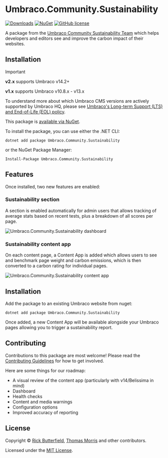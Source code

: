 # Umbraco.Community.Sustainability

[![Downloads](https://img.shields.io/nuget/dt/Umbraco.Community.Sustainability?color=cc9900)](https://www.nuget.org/packages/Umbraco.Community.Sustainability/)
[![NuGet](https://img.shields.io/nuget/v/Umbraco.Community.Sustainability?color=0273B3)](https://www.nuget.org/packages/Umbraco.Community.Sustainability)
[![GitHub license](https://img.shields.io/github/license/rickbutterfield/Umbraco.Community.Sustainability?color=8AB803)](../LICENSE)

A package from the [Umbraco Community Sustainability Team](https://umbraco.com/blog/meet-the-new-community-sustainability-team/) which helps developers and editors see and improve the carbon impact of their websites.

## Installation
> [!IMPORTANT]
> **v2.x** supports Umbraco v14.2+
> 
> **v1.x** supports Umbraco v10.8.x - v13.x
> 
> To understand more about which Umbraco CMS versions are actively supported by Umbraco HQ, please see [Umbraco's Long-term Support (LTS) and End-of-Life (EOL) policy](https://umbraco.com/products/knowledge-center/long-term-support-and-end-of-life/).

This package is [available via NuGet](https://www.nuget.org/packages/Umbraco.Community.Sustainability).

To install the package, you can use either the .NET CLI:

```
dotnet add package Umbraco.Community.Sustainability
```

or the NuGet Package Manager:

```
Install-Package Umbraco.Community.Sustainability
```

## Features
Once installed, two new features are enabled:

### Sustainability section
A section is enabled automatically for admin users that allows tracking of average stats based on recent tests, plus a breakdown of all scores per page.

<img src="https://raw.githubusercontent.com/rickbutterfield/Umbraco.Community.Sustainability/main/.github/assets/sustainability-dashboard-1.png" alt="Umbraco.Community.Sustainability dashboard" />

### Sustainability content app
On each content page, a Content App is added which allows users to see and benchmark page weight and carbon emissions, which is then converted to a carbon rating for individual pages.

<img src="https://raw.githubusercontent.com/rickbutterfield/Umbraco.Community.Sustainability/main/.github/assets/sustainability-contentapp-2.jpeg" alt="Umbraco.Community.Sustainability content app" />

## Installation

Add the package to an existing Umbraco website from nuget:

`dotnet add package Umbraco.Community.Sustainability`

Once added, a new Content App will be available alongside your Umbraco pages allowing you to trigger a sustainability report.

## Contributing

Contributions to this package are most welcome! Please read the [Contributing Guidelines](CONTRIBUTING.md) for how to get involved.

Here are some things for our roadmap:

- A visual review of the content app (particularly with v14/Belissima in mind)
- Dashboard
- Health checks
- Content and media warnings
- Configuration options
- Improved accuracy of reporting

## License

Copyright &copy; [Rick Butterfield](https://github.com/rickbutterfield), [Thomas Morris](https://github.com/tcmorris) and other contributors.

Licensed under the [MIT License](https://github.com/rickbutterfield/Umbraco.Community.Sustainability/blob/main/LICENSE.md).
